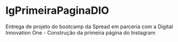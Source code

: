 # IgPrimeiraPaginaDIO
Entrega de projeto do bootcamp da Spread em parceria com a Digital Innovation One - Construção da primeira página do Instagram
